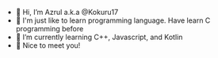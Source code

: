 - 👋 Hi, I’m Azrul a.k.a @Kokuru17
- 👀 I'm just like to learn programming language. Have learn C programming before
- 🌱 I’m currently learning C++, Javascript, and Kotlin
- 💞️ Nice to meet you!

<!---
Kokuru17/Kokuru17 is a ✨ special ✨ repository because its `README.md` (this file) appears on your GitHub profile.
You can click the Preview link to take a look at your changes.
--->
